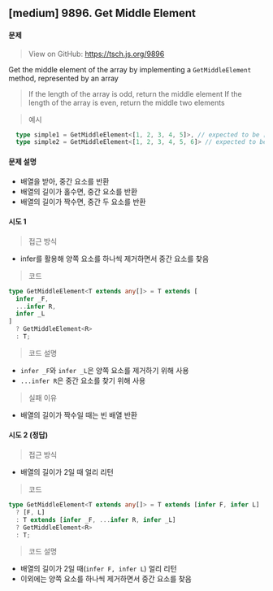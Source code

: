 ## [medium] 9896. Get Middle Element

#### 문제

> View on GitHub: https://tsch.js.org/9896

Get the middle element of the array by implementing a `GetMiddleElement` method, represented by an array

> If the length of the array is odd, return the middle element
> If the length of the array is even, return the middle two elements

> 예시

```ts
  type simple1 = GetMiddleElement<[1, 2, 3, 4, 5]>, // expected to be [3]
  type simple2 = GetMiddleElement<[1, 2, 3, 4, 5, 6]> // expected to be [3, 4]
```

#### 문제 설명

- 배열을 받아, 중간 요소를 반환
- 배열의 길이가 홀수면, 중간 요소를 반환
- 배열의 길이가 짝수면, 중간 두 요소를 반환

#### 시도 1

> 접근 방식

- infer를 활용해 양쪽 요소를 하나씩 제거하면서 중간 요소를 찾음

> 코드

```ts
type GetMiddleElement<T extends any[]> = T extends [
  infer _F,
  ...infer R,
  infer _L
]
  ? GetMiddleElement<R>
  : T;
```

> 코드 설명

- `infer _F`와 `infer _L`은 양쪽 요소를 제거하기 위해 사용
- `...infer R`은 중간 요소를 찾기 위해 사용

> 실패 이유

- 배열의 길이가 짝수일 때는 빈 배열 반환

#### 시도 2 (정답)

> 접근 방식

- 배열의 길이가 2일 때 얼리 리턴

> 코드

```ts
type GetMiddleElement<T extends any[]> = T extends [infer F, infer L]
  ? [F, L]
  : T extends [infer _F, ...infer R, infer _L]
  ? GetMiddleElement<R>
  : T;
```

> 코드 설명

- 배열의 길이가 2일 때(`infer F, infer L`) 얼리 리턴
- 이외에는 양쪽 요소를 하나씩 제거하면서 중간 요소를 찾음
